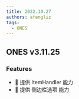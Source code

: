 ```yaml
---
title: 2022.10.27
authors: afengliz
tags:
  - ONES
---
```


## ONES v3.11.25

### Features

- 🌟 提供 ItemHandler 能力
- 🌟 提供 侧边栏选项 能力
